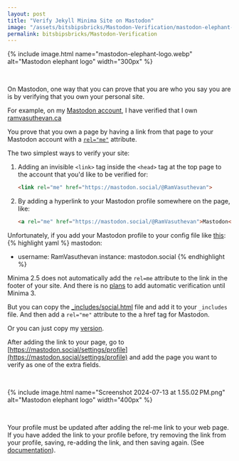 ```yaml
---
layout: post
title: "Verify Jekyll Minima Site on Mastodon"
image: "/assets/bitsbipsbricks/Mastodon-Verification/mastodon-elephant-logo.webp"
permalink: bitsbipsbricks/Mastodon-Verification
---
```


{% include image.html 
  name="mastodon-elephant-logo.webp" 
  alt="Mastodon elephant logo" 
  width="300px"
%}

<br>

On Mastodon, one way that you can prove that you are who you say you are is by verifying that you own your personal site. 

For example, on my [Mastodon account](https://mastodon.social/@RamVasuthevan), I have verified that I own [ramvasuthevan.ca](https://ramvasuthevan.ca) 

You prove that you own a page by having a link from that page to your Mastodon account with a [`rel="me"`](https://developer.mozilla.org/en-US/docs/Web/HTML/Attributes/rel/me) attribute. 

The two simplest ways to verify your site:

1. Adding an invisible `<link>` tag inside the `<head>` tag at the top page to the account that you'd like to be verified for:

    ```html
    <link rel="me" href="https://mastodon.social/@RamVasuthevan"> 
    ```

2. By adding a hyperlink to your Mastodon profile somewhere on the page, like:

    ```html
    <a rel="me" href="https://mastodon.social/@RamVasuthevan">Mastodon</a> 
    ```

Unfortunately, if you add your Mastodon profile to your config file like [this](https://github.com/jekyll/minima/tree/2.5-stable?tab=readme-ov-file#social-networks):
{% highlight yaml %}
mastodon:
  - username: RamVasuthevan
    instance: mastodon.social
{% endhighlight %}

Minima 2.5 does not automatically add the `rel=me` attribute to the link in the footer of your site. And there is no [plans](https://github.com/jekyll/minima/issues/696#issuecomment-1357651146) to add automatic verification until Minima 3.

But you can copy the [_includes/social.html](https://github.com/jekyll/minima/blob/2.5-stable/_includes/social.html) file and add it to your `_includes` file. And then add a `rel="me"` attribute to the a href tag for Mastodon.

Or you can just copy my [version](https://github.com/RamVasuthevan/Personal-Website/blob/dd4391b0aeee65c8d03cd49cfe8f17e3d37f960b/website/_includes/social.html).

After adding the link to your page, go to [https://mastodon.social/settings/profile](https://mastodon.social/settings/profile) and add the page you want to verify as one of the extra fields. 

<br>

{% include image.html 
  name="Screenshot 2024-07-13 at 1.55.02 PM.png" 
  alt="Mastodon elephant logo" 
  width="400px"
%}

<br>

Your profile must be updated after adding the rel-me link to your web page. If you have added the link to your profile before, try removing the link from your profile, saving, re-adding the link, and then saving again. (See [documentation](https://docs.joinmastodon.org/user/profile/#verification)).
